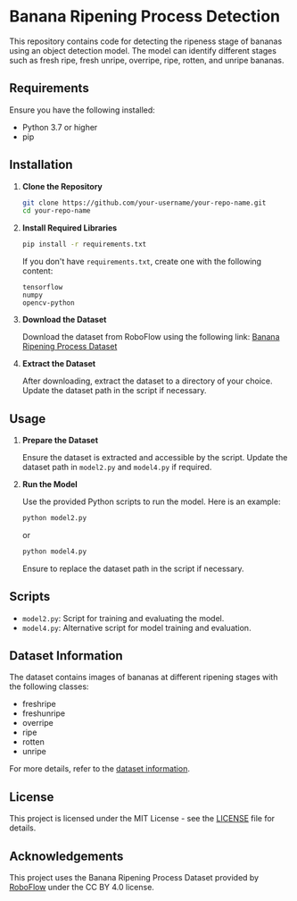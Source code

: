 # Banana Ripening Process Detection

This repository contains code for detecting the ripeness stage of bananas using an object detection model. The model can identify different stages such as fresh ripe, fresh unripe, overripe, ripe, rotten, and unripe bananas.

## Requirements

Ensure you have the following installed:

- Python 3.7 or higher
- pip

## Installation

1. **Clone the Repository**

    ```bash
    git clone https://github.com/your-username/your-repo-name.git
    cd your-repo-name
    ```

2. **Install Required Libraries**

    ```bash
    pip install -r requirements.txt
    ```

    If you don't have `requirements.txt`, create one with the following content:

    ```text
    tensorflow
    numpy
    opencv-python
    ```

3. **Download the Dataset**

    Download the dataset from RoboFlow using the following link: [Banana Ripening Process Dataset](https://universe.roboflow.com/fruit-ripening/banana-ripening-process/dataset/2)

4. **Extract the Dataset**

    After downloading, extract the dataset to a directory of your choice. Update the dataset path in the script if necessary.

## Usage

1. **Prepare the Dataset**

    Ensure the dataset is extracted and accessible by the script. Update the dataset path in `model2.py` and `model4.py` if required.

2. **Run the Model**

    Use the provided Python scripts to run the model. Here is an example:

    ```bash
    python model2.py
    ```

    or

    ```bash
    python model4.py
    ```

    Ensure to replace the dataset path in the script if necessary.

## Scripts

- `model2.py`: Script for training and evaluating the model.
- `model4.py`: Alternative script for model training and evaluation.

## Dataset Information

The dataset contains images of bananas at different ripening stages with the following classes:

- freshripe
- freshunripe
- overripe
- ripe
- rotten
- unripe

For more details, refer to the [dataset information](README.dataset.txt).

## License

This project is licensed under the MIT License - see the [LICENSE](LICENSE) file for details.

## Acknowledgements

This project uses the Banana Ripening Process Dataset provided by [RoboFlow](https://public.roboflow.ai/object-detection/undefined) under the CC BY 4.0 license.
